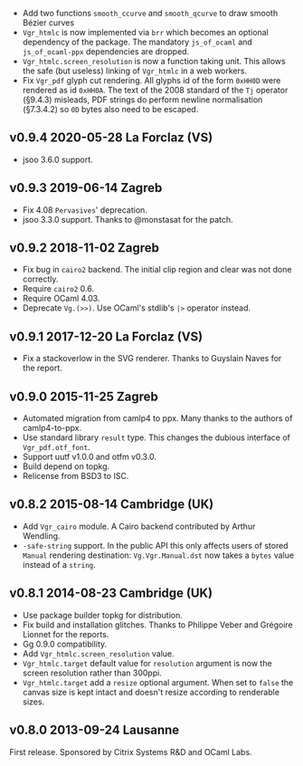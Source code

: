 - Add two functions `smooth_ccurve` and `smooth_qcurve` to draw smooth
  Bézier curves
- `Vgr_htmlc` is now implemented via `brr` which becomes an optional
  dependency of the package. The mandatory `js_of_ocaml` and
  `js_of_ocaml-ppx` dependencies are dropped.
- `Vgr_htmlc.screen_resolution` is now a function taking unit. This 
  allows the safe (but useless) linking of `Vgr_htmlc` in a web workers.
- Fix `Vgr_pdf` glyph cut rendering. All glyphs id of the form `0xHH0D`
  were rendered as id `0xHH0A`. The text of the 2008 standard of the
  `Tj` operator (§9.4.3) misleads, PDF strings do perform newline
  normalisation (§7.3.4.2) so `0D` bytes also need to be escaped.
  
v0.9.4 2020-05-28 La Forclaz (VS)
---------------------------------

- jsoo 3.6.0 support.

v0.9.3 2019-06-14 Zagreb
------------------------

- Fix 4.08 `Pervasives`' deprecation.
- jsoo 3.3.0 support. Thanks to @monstasat for the patch.

v0.9.2 2018-11-02 Zagreb
------------------------

- Fix bug in `cairo2` backend. The initial clip region and clear
  was not done correctly.
- Require `cairo2` 0.6.
- Require OCaml 4.03.
- Deprecate `Vg.(>>)`. Use OCaml's stdlib's `|>` operator instead.

v0.9.1 2017-12-20 La Forclaz (VS)
---------------------------------

- Fix a stackoverlow in the SVG renderer. Thanks to Guyslain Naves for
  the report.

v0.9.0 2015-11-25 Zagreb
------------------------

- Automated migration from camlp4 to ppx. Many thanks to the authors
  of camlp4-to-ppx.
- Use standard library `result` type. This changes the dubious interface
  of `Vgr_pdf.otf_font`.
- Support uutf v1.0.0 and otfm v0.3.0.
- Build depend on topkg.
- Relicense from BSD3 to ISC.

v0.8.2 2015-08-14 Cambridge (UK)
--------------------------------

- Add `Vgr_cairo` module. A Cairo backend contributed by Arthur Wendling.
- `-safe-string` support. In the public API this only affects users of
  stored `Manual` rendering destination: `Vg.Vgr.Manual.dst` now takes
  a `bytes` value instead of a `string`.


v0.8.1 2014-08-23 Cambridge (UK)
--------------------------------

- Use package builder topkg for distribution.
- Fix build and installation glitches. Thanks to Philippe Veber and
  Grégoire Lionnet for the reports.
- Gg 0.9.0 compatibility.
- Add `Vgr_htmlc.screen_resolution` value.
- `Vgr_htmlc.target` default value for `resolution` argument is now the
  screen resolution rather than 300ppi.
- `Vgr_htmlc.target` add a `resize` optional argument. When set to
  `false` the canvas size is kept intact and doesn't resize according
  to renderable sizes.

v0.8.0 2013-09-24 Lausanne
--------------------------

First release.
Sponsored by Citrix Systems R&D and OCaml Labs.
